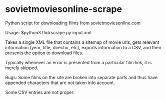 # sovietmoviesonline-scrape
Python script for downloading films from sovietmoviesonline.com

Usage: $python3 flickscrape.py input.xml

Takes a single XML file that contains a sitemap of movie urls, gets relevant information (year, title, director, etc), exports information to a CSV, and then presents the option to download files.
 
Typically whenever an error is presented from a particular film link, it is merely skipped.

Bugs: 
Some films on the site are broken into separate parts and thus have appended characters that are not taken into account.

Some CSV entries are not proper.
